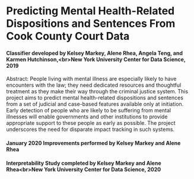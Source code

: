 # Predicting Mental Health-Related Dispositions and Sentences From Cook County Court Data

#### Classifier developed by Kelsey Markey, Alene Rhea, Angela Teng, and Karmen Hutchinson,<br\>New York University Center for Data Science, 2019
Abstract: People living with mental illness are especially likely to have encounters with the law; they need dedicated resources and thoughtful treatment as they make their way through the criminal justice system. This project aims to predict mental health-related dispositions and sentences from a set of judicial and case-based features available only at initiation. Early detection of people who are likely to be suffering from mental illnesses will enable governments and other institutions to provide appropriate support to these people as early as possible. The project underscores the need for disparate impact tracking in such systems.

#### January 2020 Improvements performed by Kelsey Markey and Alene Rhea

#### Interpretability Study completed by Kelsey Markey and Alene Rhea<br\>New York University Center for Data Science, 2020






